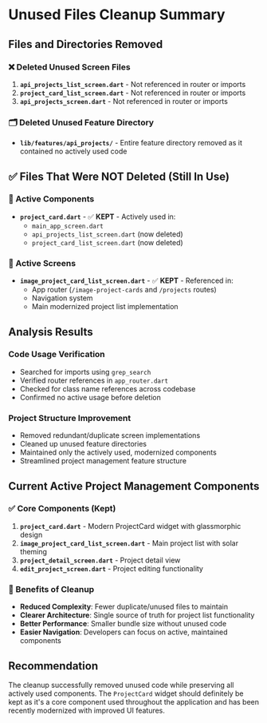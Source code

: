 # Unused Files Cleanup Summary

## Files and Directories Removed

### ❌ Deleted Unused Screen Files
1. **`api_projects_list_screen.dart`** - Not referenced in router or imports
2. **`project_card_list_screen.dart`** - Not referenced in router or imports  
3. **`api_projects_screen.dart`** - Not referenced in router or imports

### 🗂️ Deleted Unused Feature Directory
- **`lib/features/api_projects/`** - Entire feature directory removed as it contained no actively used code

## ✅ Files That Were NOT Deleted (Still In Use)

### 🔧 Active Components
- **`project_card.dart`** - ✅ **KEPT** - Actively used in:
  - `main_app_screen.dart`
  - `api_projects_list_screen.dart` (now deleted)
  - `project_card_list_screen.dart` (now deleted)

### 📱 Active Screens  
- **`image_project_card_list_screen.dart`** - ✅ **KEPT** - Referenced in:
  - App router (`/image-project-cards` and `/projects` routes)
  - Navigation system
  - Main modernized project list implementation

## Analysis Results

### Code Usage Verification
- Searched for imports using `grep_search`
- Verified router references in `app_router.dart`
- Checked for class name references across codebase
- Confirmed no active usage before deletion

### Project Structure Improvement
- Removed redundant/duplicate screen implementations
- Cleaned up unused feature directories
- Maintained only the actively used, modernized components
- Streamlined project management feature structure

## Current Active Project Management Components

### ✅ Core Components (Kept)
1. **`project_card.dart`** - Modern ProjectCard widget with glassmorphic design
2. **`image_project_card_list_screen.dart`** - Main project list with solar theming
3. **`project_detail_screen.dart`** - Project detail view
4. **`edit_project_screen.dart`** - Project editing functionality

### 🎯 Benefits of Cleanup
- **Reduced Complexity**: Fewer duplicate/unused files to maintain
- **Clearer Architecture**: Single source of truth for project list functionality
- **Better Performance**: Smaller bundle size without unused code
- **Easier Navigation**: Developers can focus on active, maintained components

## Recommendation
The cleanup successfully removed unused code while preserving all actively used components. The `ProjectCard` widget should definitely be kept as it's a core component used throughout the application and has been recently modernized with improved UI features.
